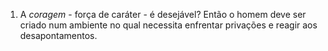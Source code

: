 1. A *coragem* - força de caráter - é desejável? Então o homem deve ser criado num ambiente no qual necessita enfrentar privações e reagir aos desapontamentos.